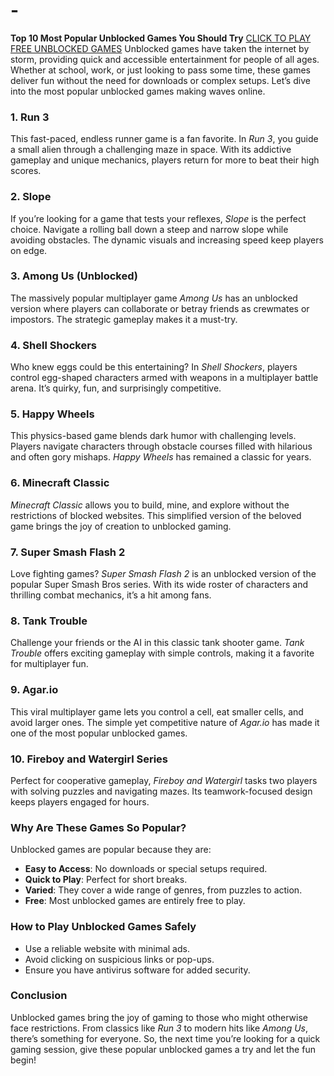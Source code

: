 # -
**Top 10 Most Popular Unblocked Games You Should Try**
<a href="https://unblocked-games.org/">CLICK TO PLAY FREE UNBLOCKED GAMES</a>
Unblocked games have taken the internet by storm, providing quick and accessible entertainment for people of all ages. Whether at school, work, or just looking to pass some time, these games deliver fun without the need for downloads or complex setups. Let’s dive into the most popular unblocked games making waves online.

### 1. **Run 3**
This fast-paced, endless runner game is a fan favorite. In *Run 3*, you guide a small alien through a challenging maze in space. With its addictive gameplay and unique mechanics, players return for more to beat their high scores.

### 2. **Slope**
If you’re looking for a game that tests your reflexes, *Slope* is the perfect choice. Navigate a rolling ball down a steep and narrow slope while avoiding obstacles. The dynamic visuals and increasing speed keep players on edge.

### 3. **Among Us (Unblocked)**
The massively popular multiplayer game *Among Us* has an unblocked version where players can collaborate or betray friends as crewmates or impostors. The strategic gameplay makes it a must-try.

### 4. **Shell Shockers**
Who knew eggs could be this entertaining? In *Shell Shockers*, players control egg-shaped characters armed with weapons in a multiplayer battle arena. It’s quirky, fun, and surprisingly competitive.

### 5. **Happy Wheels**
This physics-based game blends dark humor with challenging levels. Players navigate characters through obstacle courses filled with hilarious and often gory mishaps. *Happy Wheels* has remained a classic for years.

### 6. **Minecraft Classic**
*Minecraft Classic* allows you to build, mine, and explore without the restrictions of blocked websites. This simplified version of the beloved game brings the joy of creation to unblocked gaming.

### 7. **Super Smash Flash 2**
Love fighting games? *Super Smash Flash 2* is an unblocked version of the popular Super Smash Bros series. With its wide roster of characters and thrilling combat mechanics, it’s a hit among fans.

### 8. **Tank Trouble**
Challenge your friends or the AI in this classic tank shooter game. *Tank Trouble* offers exciting gameplay with simple controls, making it a favorite for multiplayer fun.

### 9. **Agar.io**
This viral multiplayer game lets you control a cell, eat smaller cells, and avoid larger ones. The simple yet competitive nature of *Agar.io* has made it one of the most popular unblocked games.

### 10. **Fireboy and Watergirl Series**
Perfect for cooperative gameplay, *Fireboy and Watergirl* tasks two players with solving puzzles and navigating mazes. Its teamwork-focused design keeps players engaged for hours.

### Why Are These Games So Popular?
Unblocked games are popular because they are:
- **Easy to Access**: No downloads or special setups required.
- **Quick to Play**: Perfect for short breaks.
- **Varied**: They cover a wide range of genres, from puzzles to action.
- **Free**: Most unblocked games are entirely free to play.

### How to Play Unblocked Games Safely
- Use a reliable website with minimal ads.
- Avoid clicking on suspicious links or pop-ups.
- Ensure you have antivirus software for added security.

### Conclusion
Unblocked games bring the joy of gaming to those who might otherwise face restrictions. From classics like *Run 3* to modern hits like *Among Us*, there’s something for everyone. So, the next time you’re looking for a quick gaming session, give these popular unblocked games a try and let the fun begin!

